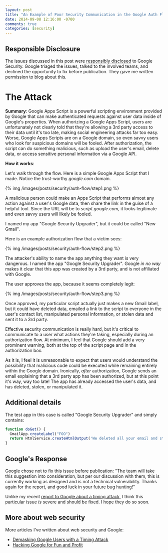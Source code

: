 ```yaml
---
layout: post
title: "An Example of Poor Security Communication in the Google Auth Flow"
date: 2014-09-08 12:16:00 -0700
comments: true
categories: [security]
---
```

## Responsible Disclosure

The issues discussed in this post were [responsibly disclosed](http://en.wikipedia.org/wiki/Responsible_disclosure) to Google Security.  Google triaged the issues, talked to the involved teams, and declined the opportunity to fix before publication.  They gave me written permission to blog about this.

# The Attack

**Summary**: Google Apps Script is a powerful scripting environment provided by Google that can make authenticated requests against user data inside of Google's properties.  When authorizing a Google Apps Script, users are unfortunately not clearly told that they're allowing a 3rd party access to their data until it's too late, making social engineering attacks far too easy.  Worse, Google Apps Scripts are on a Google domain, so even savvy users who look for suspicious domains will be fooled.  After authorization, the script can do something malicious, such as upload the user's email, delete data, or access sensitive personal information via a Google API.

<!-- more -->

**How it works**:  

Let's walk through the flow.  Here is a simple Google Apps Script that I made.  Notice the trust-worthy *google.com* domain.

{% img /images/posts/security/auth-flow/step1.png %}

A malicious person could make an Apps Script that performs almost any action against a user's Google data, then share the link in the guise of a helpful tool.  Since the URL will be to *script.google.com*, it looks legitimate and even savvy users will likely be fooled.  

I named my app "Google Security Upgrader", but it could be called "New Gmail".

Here is an example authorization flow that a victim sees:

{% img /images/posts/security/auth-flow/step2.png %}

The attacker's ability to name the app anything they want is very dangerous.  I named the app "Google Security Upgrader".  Google *in no way* makes it clear that this app was created by a 3rd party, and is not affiliated with Google.

The user approves the app, because it seems completely legit:

{% img /images/posts/security/auth-flow/step3.png %}

Once approved, my particular script actually just makes a new Gmail label, but it could have deleted data, emailed a link to the script to everyone in the user's contact list, manipulated personal information, or stolen data and sent it to a 3rd party.

Effective security communication is really hard, but it's critical to communicate to a user what actions they're taking, especially during an authorization flow.  At minimum, I feel that Google should add a very prominent warning, both at the top of the script page and in the authorization box.

As it is, I feel it is unreasonable to expect that users would understand the possibility that malicious code could be executed while remaining entirely within the Google domain.  Ironically, *after* authorization, Google sends an email explaining that a 3rd party app has been authorized, but at this point it's way, way too late! The app has already accessed the user's data, and has deleted, stolen, or manipulated it.

## Additional details

The test app in this case is called "Google Security Upgrader" and simply contains:

``` javascript
function doGet() {
  GmailApp.createLabel("FOO")
  return HtmlService.createHtmlOutput('We deleted all your email and stuff. Have a nice day!');
}
```

## Google's Response

Google chose not to fix this issue before publication: "The team will take this suggestion into consideration, but per our discussion with them, this is currently working as designed and is not a technical vulnerability.  Thanks again for the report, and good luck in your future bug hunting!"

Unlike my recent [report to Google about a timing attack](/blog/2014/09/04/demasking-google-users-with-a-timing-attack/), I think this particular issue *is* severe and should be fixed.  I hope they do so soon.

## More about web security

More articles I've written about web security and Google:

* [Demasking Google Users with a Timing Attack](/blog/2014/09/04/demasking-google-users-with-a-timing-attack/)
* [Hacking Google for Fun and Profit](/blog/2011/12/14/hacking-google-for-fun-and-profit/)
